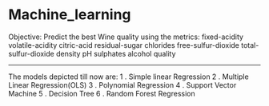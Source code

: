 # Machine_learning

Objective: Predict the best Wine quality using the metrics:
	fixed-acidity	volatile-acidity	citric-acid	residual-sugar	chlorides	free-sulfur-dioxide	total-sulfur-dioxide	density	pH	sulphates	alcohol	quality
***

The models depicted till now are:
1 . Simple linear Regression
2 . Multiple Linear Regression(OLS)
3 . Polynomial Regression
4 . Support Vector Machine
5 . Decision Tree
6 . Random Forest Regression
